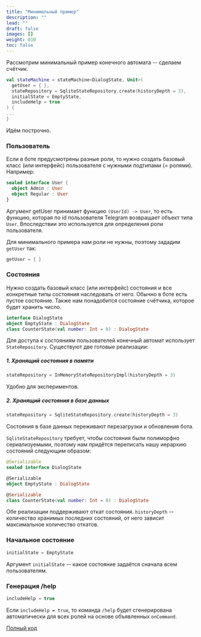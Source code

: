 ```yaml
---
title: "Минимальный пример"
description: ""
lead: ""
draft: false
images: []
weight: 010
toc: false
---
```


Рассмотрим минимальный пример конечного автомата -- сделаем счётчик.

```kotlin
val stateMachine = stateMachine<DialogState, Unit>(
  getUser = { },
  stateRepository = SqliteStateRepository.create(historyDepth = 3),
  initialState = EmptyState,
  includeHelp = true
) {
...
}
```

Идём построчно.

### Пользователь

Если в боте предусмотрены разные роли, то нужно создать базовый класс (или интерфейс)
пользователя с нужными подтипами (= ролями). Например:

```kotlin
sealed interface User {
  object Admin : User
  object Regular : User
}
```

Аргумент getUser принимает функцию `(UserId) -> User`, то есть функцию, которая
по id пользователя Telegram возвращает объект типа `User`. Впоследствии
это используется для определения роли пользователя.

Для минимального примера нам роли не нужны, поэтому зададим `getUser` так:

```kotlin
getUser = { }
```

### Состояния

Нужно создать базовый класс (или интерфейс) состояния
и все конкретные типы состояния наследовать от него.
Обычно в боте есть пустое состояние. Также нам понадобится
состояние счётчика, которое будет хранить число.

```kotlin
interface DialogState
object EmptyState : DialogState
class CounterState(val number: Int = 0) : DialogState
```

Для доступа к состояниям пользователей конечный автомат использует `StateRepository`.
Существуют две готовые реализации:

##### 1. Хранящий состояния в памяти

```kotlin
stateRepository = InMemoryStateRepositoryImpl(historyDepth = 3)
```

Удобно для экспериментов.

##### 2. Хранящий состояния в базе данных

```kotlin
stateRepository = SqliteStateRepository.create(historyDepth = 3)
```

Состояния в базе данных переживают перезагрузки и обновления бота.

`SqliteStateRepository` требует, чтобы состояния были полиморфно сериализуемыми, поэтому
нам придётся переписать нашу иерархию состояний следующим образом:

```kotlin
@Serializable
sealed interface DialogState

@Serializable
object EmptyState : DialogState

@Serializable
class CounterState(val number: Int = 0) : DialogState
```

Обе реализации поддерживают откат состояния. `historyDepth` -- количество
хранимых последних состояний, от него зависит максимальное количество откатов.

### Начальное состояние

```kotlin
initialState = EmptyState
```

Аргумент `initialState` -- какое состояние задаётся сначала всем пользователям.

### Генерация /help

```kotlin
includeHelp = true
```

Если `includeHelp = true`, то команда `/help` будет сгенерирована автоматически для всех ролей
на основе объявленных `onCommand`.

[Полный код](https://github.com/ithersta/tgbotapi-fsm/tree/main/sample/src/main/kotlin/com/ithersta/tgbotapi/sample/helloworld)
